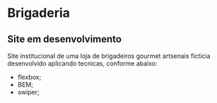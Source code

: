 # Brigaderia
## Site em desenvolvimento

Site institucional de uma loja de brigadeiros gourmet artsenais ficticia desenvolvido aplicando tecnicas, conforme abaixo:

* flexbox;
* BEM;
* swiper;



